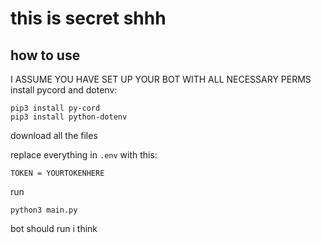 # this is secret shhh

## how to use
I ASSUME YOU HAVE SET UP YOUR BOT WITH ALL NECESSARY PERMS
install pycord and dotenv:
```
pip3 install py-cord
pip3 install python-dotenv
```

download all the files

replace everything in `.env` with this:
```
TOKEN = YOURTOKENHERE
```

run 
```
python3 main.py
```

bot should run i think
